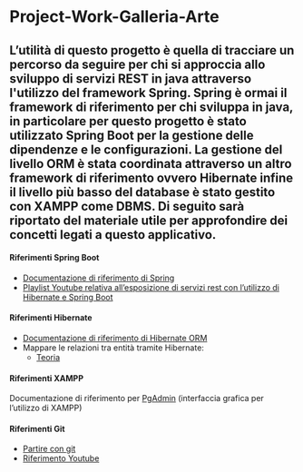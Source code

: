 # Project-Work-Galleria-Arte
L’utilità di questo progetto è quella di tracciare un percorso
da seguire per chi si approccia allo sviluppo di servizi REST in java attraverso l'utilizzo del framework **Spring**.
Spring è ormai il framework di riferimento per chi sviluppa in java, in particolare per questo progetto è stato utilizzato 
**Spring Boot** per la gestione delle dipendenze e le configurazioni.
La gestione del livello ORM è stata coordinata attraverso un altro framework di riferimento ovvero **Hibernate** infine 
il livello più basso del database è stato gestito con **XAMPP** come DBMS.
Di seguito sarà riportato del materiale utile per approfondire dei concetti legati a questo applicativo.
---
#### Riferimenti Spring Boot
* [Documentazione di riferimento di Spring](https://docs.spring.io/spring-boot/docs/current/reference/html/index.html)
* [Playlist Youtube relativa all’esposizione di servizi rest con l’utilizzo di Hibernate e Spring Boot](https://www.youtube.com/playlist?list=PLA7e3zmT6XQXIFcweUahWz2rQtmeI8dnl)

#### Riferimenti Hibernate
* [Documentazione di riferimento di Hibernate ORM](https://docs.jboss.org/hibernate/orm/5.4/quickstart/html_single/)
* Mappare le relazioni tra entità tramite Hibernate:
  * [Teoria](https://www.youtube.com/watch?v=VLlDaIcb3jE&list=PLsyeobzWxl7qBZtsEvp_n2A7sJs2MpF3r&index=13)

#### Riferimenti XAMPP
Documentazione di riferimento per [PgAdmin](https://www.pgadmin.org/docs/pgadmin4/development/getting_started.html) (interfaccia grafica per l’utilizzo di XAMPP)
#### Riferimenti Git
* [Partire con git](https://product.hubspot.com/blog/git-and-github-tutorial-for-beginners#:~:text=%20An%20Intro%20to%20Git%20and%20GitHub%20for,environment%0AAdd%20a%20file%20to%20the%20staging...%20More%20)
* [Riferimento Youtube](https://www.youtube.com/watch?v=Y3ohhzwm7UI)
